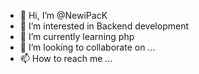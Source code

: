 - 👋 Hi, I’m @NewiPacK
- 👀 I’m interested in Backend development
- 🌱 I’m currently learning php
- 💞️ I’m looking to collaborate on ...
- 📫 How to reach me ...

<!---
NewiPacK/NewiPacK is a ✨ special ✨ repository because its `README.md` (this file) appears on your GitHub profile.
You can click the Preview link to take a look at your changes.
--->
